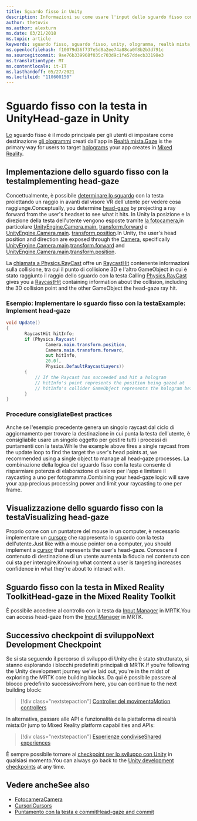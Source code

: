 ```yaml
---
title: Sguardo fisso in Unity
description: Informazioni su come usare l'input dello sguardo fisso come modo principale per gli utenti di usare come destinazione gli ologrammi creati dall'app nella realtà mista.
author: thetuvix
ms.author: alexturn
ms.date: 03/21/2018
ms.topic: article
keywords: sguardo fisso, sguardo fisso, unity, ologramma, realtà mista, visore VR di realtà mista, visore VR di realtà mista windows, visore VR di realtà virtuale, MRTK, Mixed Reality Toolkit
ms.openlocfilehash: f10079d36f737e5d8a2ee74a88ca0f8b2b3d791c
ms.sourcegitcommit: 9ae76b339968f035c703d9c1fe57ddecb33198e3
ms.translationtype: MT
ms.contentlocale: it-IT
ms.lasthandoff: 05/27/2021
ms.locfileid: "110600150"
---
```

# <a name="head-gaze-in-unity"></a><span data-ttu-id="3db26-104">Sguardo fisso con la testa in Unity</span><span class="sxs-lookup"><span data-stu-id="3db26-104">Head-gaze in Unity</span></span>

<span data-ttu-id="3db26-105">[Lo](../../design/gaze-and-commit.md) sguardo fisso è il modo principale per gli utenti di impostare come destinazione [gli ologrammi](../../discover/hologram.md) creati dall'app in [Realtà mista.](../../discover/mixed-reality.md)</span><span class="sxs-lookup"><span data-stu-id="3db26-105">[Gaze](../../design/gaze-and-commit.md) is the primary way for users to target [holograms](../../discover/hologram.md) your app creates in [Mixed Reality](../../discover/mixed-reality.md).</span></span>

## <a name="implementing-head-gaze"></a><span data-ttu-id="3db26-106">Implementazione dello sguardo fisso con la testa</span><span class="sxs-lookup"><span data-stu-id="3db26-106">Implementing head-gaze</span></span>

<span data-ttu-id="3db26-107">Concettualmente, è possibile [determinare lo sguardo](../../design/gaze-and-commit.md) con la testa proiettando un raggio in avanti dal visore VR dell'utente per vedere cosa raggiunge.</span><span class="sxs-lookup"><span data-stu-id="3db26-107">Conceptually, you determine [head-gaze](../../design/gaze-and-commit.md) by projecting a ray forward from the user's headset to see what it hits.</span></span> <span data-ttu-id="3db26-108">In Unity la posizione e la direzione della testa dell'utente vengono esposte tramite [la fotocamera,](camera-in-unity.md)in particolare [UnityEngine.Camera.main.](https://docs.unity3d.com/ScriptReference/Camera-main.html) [transform.forward](https://docs.unity3d.com/ScriptReference/Transform-forward.html) e [UnityEngine.Camera.main](https://docs.unity3d.com/ScriptReference/Camera-main.html). [transform.position](https://docs.unity3d.com/ScriptReference/Transform-position.html).</span><span class="sxs-lookup"><span data-stu-id="3db26-108">In Unity, the user's head position and direction are exposed through the [Camera](camera-in-unity.md), specifically [UnityEngine.Camera.main](https://docs.unity3d.com/ScriptReference/Camera-main.html).[transform.forward](https://docs.unity3d.com/ScriptReference/Transform-forward.html) and [UnityEngine.Camera.main](https://docs.unity3d.com/ScriptReference/Camera-main.html).[transform.position](https://docs.unity3d.com/ScriptReference/Transform-position.html).</span></span>

<span data-ttu-id="3db26-109">La [chiamata a Physics.RayCast](https://docs.unity3d.com/ScriptReference/Physics.Raycast.html) offre un [RaycastHit](https://docs.unity3d.com/ScriptReference/RaycastHit.html) contenente informazioni sulla collisione, tra cui il punto di collisione 3D e l'altro GameObject in cui è stato raggiunto il raggio dello sguardo con la testa.</span><span class="sxs-lookup"><span data-stu-id="3db26-109">Calling [Physics.RayCast](https://docs.unity3d.com/ScriptReference/Physics.Raycast.html) gives you a [RaycastHit](https://docs.unity3d.com/ScriptReference/RaycastHit.html) containing information about the collision, including the 3D collision point and the other GameObject the head-gaze ray hit.</span></span>

### <a name="example-implement-head-gaze"></a><span data-ttu-id="3db26-110">Esempio: Implementare lo sguardo fisso con la testa</span><span class="sxs-lookup"><span data-stu-id="3db26-110">Example: Implement head-gaze</span></span>

```cs
void Update()
{
       RaycastHit hitInfo;
       if (Physics.Raycast(
               Camera.main.transform.position,
               Camera.main.transform.forward,
               out hitInfo,
               20.0f,
               Physics.DefaultRaycastLayers))
       {
           // If the Raycast has succeeded and hit a hologram
           // hitInfo's point represents the position being gazed at
           // hitInfo's collider GameObject represents the hologram being gazed at
       }
}
```

### <a name="best-practices"></a><span data-ttu-id="3db26-111">Procedure consigliate</span><span class="sxs-lookup"><span data-stu-id="3db26-111">Best practices</span></span>

<span data-ttu-id="3db26-112">Anche se l'esempio precedente genera un singolo raycast dal ciclo di aggiornamento per trovare la destinazione in cui punta la testa dell'utente, è consigliabile usare un singolo oggetto per gestire tutti i processi di puntamenti con la testa.</span><span class="sxs-lookup"><span data-stu-id="3db26-112">While the example above fires a single raycast from the update loop to find the target the user's head points at, we recommended using a single object to manage all head-gaze processes.</span></span> <span data-ttu-id="3db26-113">La combinazione della logica del sguardo fisso con la testa consente di risparmiare potenza di elaborazione di valore per l'app e limitare il raycasting a uno per fotogramma.</span><span class="sxs-lookup"><span data-stu-id="3db26-113">Combining your head-gaze logic will save your app precious processing power and limit your raycasting to one per frame.</span></span>

## <a name="visualizing-head-gaze"></a><span data-ttu-id="3db26-114">Visualizzazione dello sguardo fisso con la testa</span><span class="sxs-lookup"><span data-stu-id="3db26-114">Visualizing head-gaze</span></span>

<span data-ttu-id="3db26-115">Proprio come con un puntatore del mouse in un computer, è necessario implementare un [cursore](../../design/cursors.md) che rappresenta lo sguardo con la testa dell'utente.</span><span class="sxs-lookup"><span data-stu-id="3db26-115">Just like with a mouse pointer on a computer, you should implement a [cursor](../../design/cursors.md) that represents the user's head-gaze.</span></span> <span data-ttu-id="3db26-116">Conoscere il contenuto di destinazione di un utente aumenta la fiducia nel contenuto con cui sta per interagire.</span><span class="sxs-lookup"><span data-stu-id="3db26-116">Knowing what content a user is targeting increases confidence in what they're about to interact with.</span></span>

## <a name="head-gaze-in-the-mixed-reality-toolkit"></a><span data-ttu-id="3db26-117">Sguardo fisso con la testa in Mixed Reality Toolkit</span><span class="sxs-lookup"><span data-stu-id="3db26-117">Head-gaze in the Mixed Reality Toolkit</span></span>

<span data-ttu-id="3db26-118">È possibile accedere al controllo con la testa da [Input Manager](/windows/mixed-reality/mrtk-unity/features/input/overview) in MRTK.</span><span class="sxs-lookup"><span data-stu-id="3db26-118">You can access head-gaze from the [Input Manager](/windows/mixed-reality/mrtk-unity/features/input/overview) in MRTK.</span></span>

## <a name="next-development-checkpoint"></a><span data-ttu-id="3db26-119">Successivo checkpoint di sviluppo</span><span class="sxs-lookup"><span data-stu-id="3db26-119">Next Development Checkpoint</span></span>

<span data-ttu-id="3db26-120">Se si sta seguendo il percorso di sviluppo di Unity che è stato strutturato, si stanno esplorando i blocchi predefiniti principali di MRTK.</span><span class="sxs-lookup"><span data-stu-id="3db26-120">If you're following the Unity development journey we've laid out, you're in the midst of exploring the MRTK core building blocks.</span></span> <span data-ttu-id="3db26-121">Da qui è possibile passare al blocco predefinito successivo:</span><span class="sxs-lookup"><span data-stu-id="3db26-121">From here, you can continue to the next building block:</span></span>

> [!div class="nextstepaction"]
> [<span data-ttu-id="3db26-122">Controller del movimento</span><span class="sxs-lookup"><span data-stu-id="3db26-122">Motion controllers</span></span>](motion-controllers-in-unity.md)

<span data-ttu-id="3db26-123">In alternativa, passare alle API e funzionalità della piattaforma di realtà mista:</span><span class="sxs-lookup"><span data-stu-id="3db26-123">Or jump to Mixed Reality platform capabilities and APIs:</span></span>

> [!div class="nextstepaction"]
> [<span data-ttu-id="3db26-124">Esperienze condivise</span><span class="sxs-lookup"><span data-stu-id="3db26-124">Shared experiences</span></span>](shared-experiences-in-unity.md)

<span data-ttu-id="3db26-125">È sempre possibile tornare ai [checkpoint per lo sviluppo con Unity](unity-development-overview.md#2-core-building-blocks) in qualsiasi momento.</span><span class="sxs-lookup"><span data-stu-id="3db26-125">You can always go back to the [Unity development checkpoints](unity-development-overview.md#2-core-building-blocks) at any time.</span></span>

## <a name="see-also"></a><span data-ttu-id="3db26-126">Vedere anche</span><span class="sxs-lookup"><span data-stu-id="3db26-126">See also</span></span>
* [<span data-ttu-id="3db26-127">Fotocamera</span><span class="sxs-lookup"><span data-stu-id="3db26-127">Camera</span></span>](camera-in-unity.md)
* [<span data-ttu-id="3db26-128">Cursori</span><span class="sxs-lookup"><span data-stu-id="3db26-128">Cursors</span></span>](../../design/cursors.md)
* [<span data-ttu-id="3db26-129">Puntamento con la testa e commit</span><span class="sxs-lookup"><span data-stu-id="3db26-129">Head-gaze and commit</span></span>](../../design/gaze-and-commit.md)
